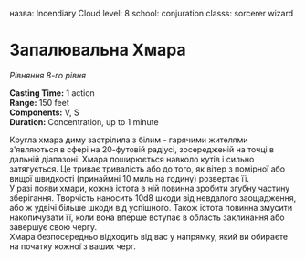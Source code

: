 назва: Incendiary Cloud level: 8 school: conjuration classs: sorcerer wizard

# Запалювальна Хмара
_Рівняння 8-го рівня_

**Casting Time:** 1 action    
**Range:** 150 feet    
**Components:** V, S    
**Duration:** Concentration, up to 1 minute

Кругла хмара диму застрілила з білим - гарячими жителями з'являються в сфері на 20-футовій радіусі, зосередженій на точці в дальній діапазоні. Хмара поширюється навколо кутів і сильно затягується. Це триває тривалість або до того, як вітер з помірної або вищої швидкості (принаймні 10 миль на годину) розвертає її.    
У разі появи хмари, кожна істота в ній повинна зробити згубну частину зберігання. Творчість наносить 10d8 шкоди від невдалого заощадження, або ж удвічі більше шкоди від успішного. Також істота повинна змусити накопичувати її, коли вона вперше вступає в область заклинання або завершує свою чергу.    
Хмара безпосередньо відходить від вас у напрямку, який ви обираєте на початку кожної з ваших черг. 